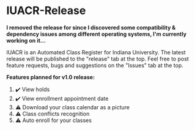 # IUACR-Release
<b> I removed the release for since I discovered some compatibility & dependency issues among different operating systems, I'm currently working on it... </b>

IUACR is an Automated Class Register for Indiana University. The latest release will be published to the "release" tab at the top. Feel free to post feature requests, bugs and suggestions on the "Issues" tab at the top.

<b>Features planned for v1.0 release:</b>
1. ✔️ View holds
2. ✔️ View enrollment appointment date
3. ⚠️ Download your class calendar as a picture
4. ⚠️ Class conflicts recognition
5. ⚠️ Auto enroll for your classes
